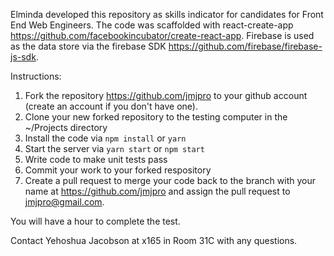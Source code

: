 Elminda developed this repository as skills indicator for candidates for Front End Web Engineers. The code was scaffolded with react-create-app https://github.com/facebookincubator/create-react-app. Firebase is used as the data store via the firebase SDK https://github.com/firebase/firebase-js-sdk.

Instructions:
1. Fork the repository https://github.com/jmjpro to your github account (create an account if you don't have one).
2. Clone your new forked repository to the testing computer in the ~/Projects directory
3. Install the code via `npm install` or `yarn`
4. Start the server via `yarn start` or `npm start`
5. Write code to make unit tests pass
6. Commit your work to your forked respository
7. Create a pull request to merge your code back to the branch with your name at https://github.com/jmjpro and assign the pull request to jmjpro@gmail.com.

You will have a hour to complete the test.

Contact Yehoshua Jacobson at x165 in Room 31C with any questions.
